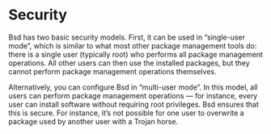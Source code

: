 # Security

Bsd has two basic security models. First, it can be used in “single-user
mode”, which is similar to what most other package management tools do:
there is a single user (typically root) who performs all package
management operations. All other users can then use the installed
packages, but they cannot perform package management operations
themselves.

Alternatively, you can configure Bsd in “multi-user mode”. In this
model, all users can perform package management operations — for
instance, every user can install software without requiring root
privileges. Bsd ensures that this is secure. For instance, it’s not
possible for one user to overwrite a package used by another user with a
Trojan horse.
